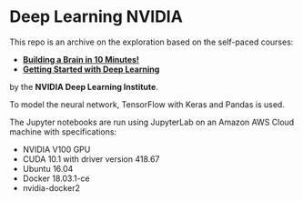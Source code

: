 # Deep Learning NVIDIA
 
This repo is an archive on the exploration based on the self-paced courses:
* <b><a href="https://courses.nvidia.com/courses/course-v1:DLI+T-FX-01+V1/about">Building a Brain in 10 Minutes!</a></b>
* <b><a href="https://courses.nvidia.com/courses/course-v1:DLI+S-FX-01+V1/about">Getting Started with Deep Learning</a></b>  

by the <b>NVIDIA Deep Learning Institute</b>.

To model the neural network, TensorFlow with Keras and Pandas is used.

The Jupyter notebooks are run using JupyterLab on an Amazon AWS Cloud machine with specifications:
* NVIDIA V100 GPU
* CUDA 10.1 with driver version 418.67
* Ubuntu 16.04
* Docker 18.03.1-ce
* nvidia-docker2
